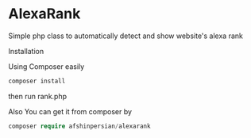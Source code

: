# AlexaRank
Simple php class to automatically detect and show website's alexa rank



Installation 

Using Composer easily 
```php
composer install
```

then run rank.php




Also You can get it from composer by 
```php
composer require afshinpersian/alexarank
```
